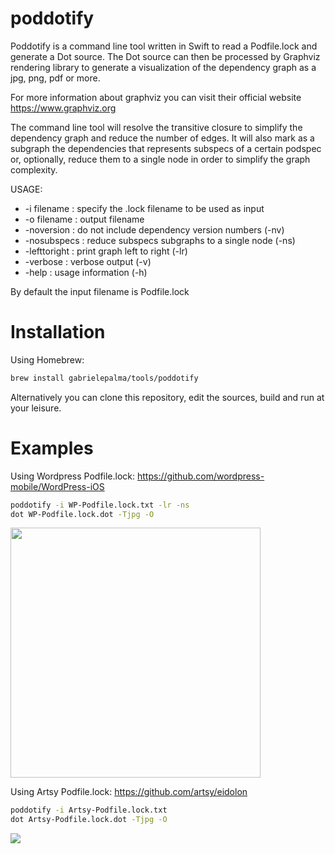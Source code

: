 # poddotify

Poddotify is a command line tool written in Swift to read a Podfile.lock and generate a Dot source. The Dot source can then be processed by Graphviz rendering library to generate a visualization of the dependency graph as a jpg, png, pdf or more.

For more information about graphviz you can visit their official website https://www.graphviz.org

The command line tool will resolve the transitive closure to simplify the dependency graph and reduce the number of edges. It will also mark as a subgraph the dependencies that represents subspecs of a certain podspec or, optionally, reduce them to a single node in order to simplify the graph complexity.

USAGE:
  - -i filename : specify the .lock filename to be used as input
  - -o filename : output filename
  - -noversion : do not include dependency version numbers (-nv)
  - -nosubspecs : reduce subspecs subgraphs to a single node (-ns)
  - -lefttoright : print graph left to right (-lr)
  - -verbose : verbose output (-v)
  - -help : usage information (-h)
 
By default the input filename is Podfile.lock

# Installation

Using Homebrew:
```sh
brew install gabrielepalma/tools/poddotify
```

Alternatively you can clone this repository, edit the sources, build and run at your leisure.

# Examples
  
Using Wordpress Podfile.lock:
https://github.com/wordpress-mobile/WordPress-iOS 
```sh
poddotify -i WP-Podfile.lock.txt -lr -ns 
dot WP-Podfile.lock.dot -Tjpg -O 
```
<img src="https://raw.githubusercontent.com/gabrielepalma/poddotify/master/WP-Podfile.lock.dot.jpg" height="400" />

Using Artsy Podfile.lock:
https://github.com/artsy/eidolon 
```sh
poddotify -i Artsy-Podfile.lock.txt
dot Artsy-Podfile.lock.dot -Tjpg -O 
```
<img src="https://raw.githubusercontent.com/gabrielepalma/poddotify/master/Artsy-Podfile.lock.dot.jpg" />
